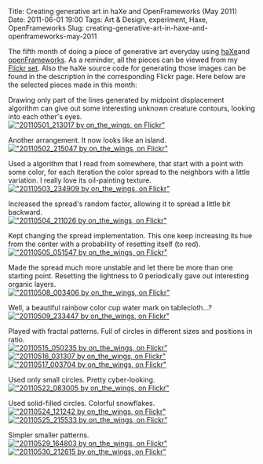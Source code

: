 Title: Creating generative art in haXe and OpenFrameworks (May 2011)
Date: 2011-06-01 19:00
Tags: Art &amp; Design, experiment, Haxe, OpenFrameworks
Slug: creating-generative-art-in-haxe-and-openframeworks-may-2011

The fifth month of doing a piece of generative art everyday using
[haXe][]and [openFrameworks][]. As a reminder, all the pieces can be
viewed from my [Flickr set][]. Also the haXe source code for generating
those images can be found in the description in the corresponding Flickr
page. Here below are the selected pieces made in this month:

Drawing only part of the lines generated by midpoint displacement
algorithm can give out some interesting unknown creature contours,
looking into each other's eyes.  
[!["20110501_213017 by on_the_wings, on Flickr"](http://farm6.static.flickr.com/5186/5675873822_215f853558_z.jpg)](http://www.flickr.com/photos/andy-li/5675873822/)

Another arrangement. It now looks like an island.  
[!["20110502_215047 by on_the_wings, on Flickr"](http://farm6.static.flickr.com/5149/5680124504_faaa94d9f8_z.jpg)](http://www.flickr.com/photos/andy-li/5680124504/)

Used a algorithm that I read from somewhere, that start with a point
with some color, for each iteration the color spread to the neighbors
with a little variation. I really love its oil-painting texture.  
[!["20110503_234909 by on_the_wings, on Flickr"](http://farm6.static.flickr.com/5181/5684227324_48a99ff30f_z.jpg)](http://www.flickr.com/photos/andy-li/5684227324/)

Increased the spread's random factor, allowing it to spread a little bit
backward.  
[!["20110504_211026 by on_the_wings, on Flickr"](http://farm6.static.flickr.com/5142/5686582667_8fcba9d92f_z.jpg)](http://www.flickr.com/photos/andy-li/5686582667/)

Kept changing the spread implementation. This one keep increasing its
hue from the center with a probability of resetting itself (to red).  
[!["20110505_051547 by on_the_wings, on Flickr"](http://farm6.static.flickr.com/5110/5687880919_e45c27c5a8_z.jpg)](http://www.flickr.com/photos/andy-li/5687880919/)

Made the spread much more unstable and let there be more than one
starting point. Resetting the lightness to 0 periodically gave out
interesting organic layers.  
[!["20110508_003406 by on_the_wings, on Flickr"](http://farm4.static.flickr.com/3017/5696686552_4c0c0283ae_z.jpg)](http://www.flickr.com/photos/andy-li/5696686552/)

Well, a beautiful rainbow color cup water mark on tablecloth...?  
[!["20110509_233447 by on_the_wings, on Flickr"](http://farm3.static.flickr.com/2193/5703327495_9c785804b5_z.jpg)](http://www.flickr.com/photos/andy-li/5703327495/)

Played with fractal patterns. Full of circles in different sizes and
positions in ratio.  
[!["20110515_050235 by on_the_wings, on Flickr"](http://farm4.static.flickr.com/3460/5720083630_ccf88a3940_z.jpg)](http://www.flickr.com/photos/andy-li/5720083630/)  
[!["20110516_031307 by on_the_wings, on Flickr"](http://farm6.static.flickr.com/5141/5723592310_7e91afe416_z.jpg)](http://www.flickr.com/photos/andy-li/5723592310/)  
[!["20110517_003704 by on_the_wings, on Flickr"](http://farm3.static.flickr.com/2606/5726579451_750203d0de_z.jpg)](http://www.flickr.com/photos/andy-li/5726579451/)

Used only small circles. Pretty cyber-looking.  
[!["20110522_083005 by on_the_wings, on Flickr"](http://farm4.static.flickr.com/3340/5744783864_10bf4d678b_z.jpg)](http://www.flickr.com/photos/andy-li/5744783864/)

Used solid-filled circles. Colorful snowflakes.  
[!["20110524_121242 by on_the_wings, on Flickr"](http://farm4.static.flickr.com/3603/5753201159_5ea2866763_z.jpg)](http://www.flickr.com/photos/andy-li/5753201159/)  
[!["20110525_215533 by on_the_wings, on Flickr"](http://farm3.static.flickr.com/2384/5758576752_9d79ab8c1b_z.jpg)](http://www.flickr.com/photos/andy-li/5758576752/)

Simpler smaller patterns.  
[!["20110529_164803 by on_the_wings, on Flickr"](http://farm4.static.flickr.com/3266/5770548679_9b8e4744f7_z.jpg)](http://www.flickr.com/photos/andy-li/5770548679/)  
[!["20110530_212615 by on_the_wings, on Flickr"](http://farm4.static.flickr.com/3373/5776232372_31f512fefb_z.jpg)](http://www.flickr.com/photos/andy-li/5776232372/)

  [haXe]: http://haxe.org/
  [openframeworks]: http://www.openframeworks.cc/
  [Flickr set]: http://www.flickr.com/photos/andy-li/sets/72157625719497466/